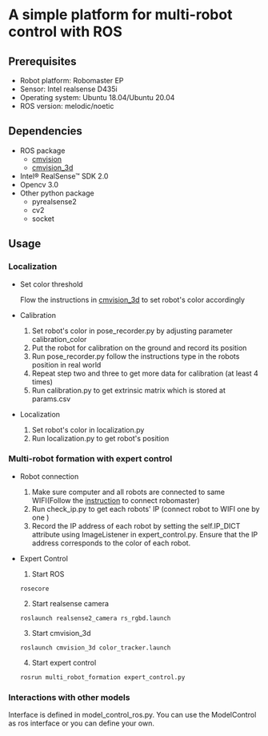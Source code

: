 # A simple platform for multi-robot control with ROS
## Prerequisites
* Robot platform: Robomaster EP
* Sensor: Intel realsense D435i
* Operating system: Ubuntu 18.04/Ubuntu 20.04
* ROS version: melodic/noetic 
## Dependencies
* ROS package
  * [cmvision](http://wiki.ros.org/cmvision)
  * [cmvision_3d](http://wiki.ros.org/cmvision_3d)
* Intel® RealSense™ SDK 2.0 
* Opencv 3.0
* Other python package
  * pyrealsense2
  * cv2
  * socket
## Usage

### Localization
* Set color threshold
 
  Flow the instructions in [cmvision_3d](http://wiki.ros.org/cmvision_3d) to set robot's color accordingly
* Calibration
  1. Set robot's color in pose_recorder.py by adjusting parameter calibration_color
  2. Put the robot for calibration on the ground and record its position
  3. Run pose_recorder.py follow the instructions type in the robots position in real world
  4. Repeat step two and three to get more data for calibration (at least 4 times)
  5. Run calibration.py to get extrinsic matrix which is stored at params.csv
* Localization
  1. Set robot's color in localization.py
  2. Run localization.py to get robot's position
### Multi-robot formation with expert control
* Robot connection
  1. Make sure computer and all robots are connected to same WIFI(Follow the [instruction](https://robomaster-dev.readthedocs.io/en/latest/) to connect robomaster)
  2. Run check_ip.py to get each robots' IP (connect robot to WIFI one by one )
  3. Record the IP address of each robot by setting the self.IP_DICT attribute using ImageListener in expert_control.py. Ensure that the IP address corresponds to the color of each robot.
* Expert Control
  1. Start ROS
  
  `rosecore`
  
  2. Start realsense camera
  
  `roslaunch realsense2_camera rs_rgbd.launch `
  
  3. Start cmvision_3d
  
  `roslaunch cmvision_3d color_tracker.launch `
  
  4. Start expert control 
  
  `rosrun multi_robot_formation expert_control.py `
  
### Interactions with other models
    
  Interface is defined in model_control_ros.py. You can use the ModelControl as ros interface or you can define your own.


